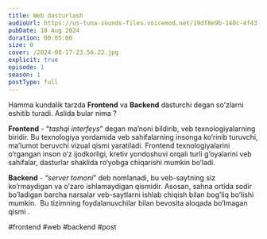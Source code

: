 ```yaml
---
title: Web dasturlash
audioUrl: https://us-tuna-sounds-files.voicemod.net/19df8e9b-140c-4f43-8c0e-09c162821765-1658350707858.mp3
pubDate: 18 Aug 2024
duration: 00:05:00
size: 0
cover: /2024-08-17-23.56.22.jpg
explicit: true
episode: 1
season: 1
postType: full
---
```

Hamma kundalik tarzda **Frontend** va **Backend** dasturchi degan so’zlarni eshitib turadi. Aslida bular nima ?

**Frontend** - “*tashqi interfeys*” degan ma’noni bildirib, veb texnologiyalarning biridir. Bu texnologiya yordamida veb sahifalarning insonga ko‘rinib turuvchi, ma’lumot beruvchi vizual qismi yaratiladi. Frontend texnologiyalarini o‘rgangan inson o‘z ijodkorligi, kretiv yondoshuvi orqali turli g‘oyalarini veb sahifalar, dasturlar shaklida ro‘yobga chiqarishi mumkin bo‘ladi.

**Backend** - “*server tomoni*” deb nomlanadi, bu veb-saytning siz ko’rmaydigan va o’zaro ishlamaydigan qismidir. Asosan, sahna ortida sodir bo’ladigan barcha narsalar veb-saytlarni ishlab chiqish bilan bog’liq bo’lishi mumkin.  Bu tizimning foydalanuvchilar bilan bevosita aloqada bo’lmagan qismi .

\#frontend #web #backend #post